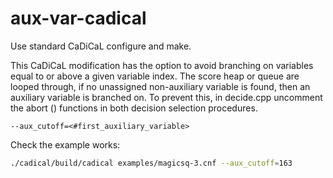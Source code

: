 # aux-var-cadical

Use standard CaDiCaL configure and make.

This CaDiCaL modification has the option to avoid branching on variables equal to or above a given variable index. The score heap or queue are looped through, if no unassigned non-auxiliary variable is found, then an auxiliary variable is branched on. To prevent this, in decide.cpp uncomment the abort () functions in both decision selection procedures.

`--aux_cutoff=<#first_auxiliary_variable>`

Check the example works:

```bash
./cadical/build/cadical examples/magicsq-3.cnf --aux_cutoff=163
```